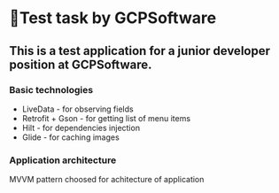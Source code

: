# 📱Test task by GCPSoftware
## This is a test application for a junior developer position at GCPSoftware.
### Basic technologies
- LiveData - for observing fields
- Retrofit + Gson - for getting list of menu items
- Hilt - for dependencies injection
- Glide - for caching images
### Application architecture
MVVM pattern choosed for achitecture of application
